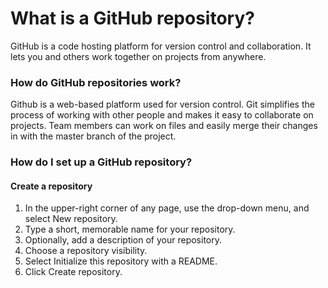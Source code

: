 # What is a GitHub repository?

GitHub is a code hosting platform for version control and collaboration. It lets you and others work together on projects from anywhere. 
### How do GitHub repositories work?

Github is a web-based platform used for version control. Git simplifies the process of working with other people and makes it easy to collaborate on projects. Team members can work on files and easily merge their changes in with the master branch of the project.
### How do I set up a GitHub repository?

#### Create a repository
1. In the upper-right corner of any page, use the drop-down menu, and select New repository.<br/>
2. Type a short, memorable name for your repository.<br/>
3. Optionally, add a description of your repository.<br/>
4. Choose a repository visibility.<br/>
5. Select Initialize this repository with a README.<br/>
6. Click Create repository.<br/>
